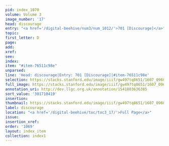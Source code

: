 ```yaml
---
pid: index_1070
volume: Volume 3
image_number: '17'
head: discourage
entry: "<a href='/digital-beehive/num3/num_1012/'>701 [Discourage]</a>"
topic:
first_letter: D
page:
add:
xref:
see:
index:
item: "#item-76511c98e"
unparsed:
line: 'Head: discourage|Entry: 701 [Discourage]|#item-76511c98e'
selection: https://stacks.stanford.edu/image/iiif/gw497tq8651/1607_0960/132,419,538,126/full/0/default.jpg
full_image: https://stacks.stanford.edu/image/iiif/gw497tq8651/1607_0960/full/full/0/default.jpg
annotation_uri: http://dev.llgc.org.uk/annotation/1541803636385
sort_value: '301710419'
insertion:
thumbnail: https://stacks.stanford.edu/image/iiif/gw497tq8651/1607_0960/132,419,538,126/150,/0/default.jpg
label: discourage
location: "<a href='/digital-beehive/toc/toc3_17/'>Full Page</a>"
issue:
insertion_xref:
order: '1069'
layout: index_item
collection: index1
---
```

